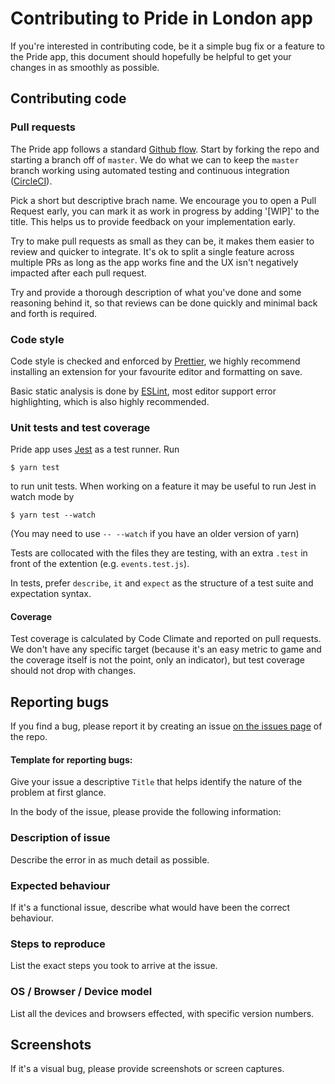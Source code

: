 # Contributing to Pride in London app

If you're interested in contributing code, be it a simple bug fix or a feature
to the Pride app, this document should hopefully be helpful to get your
changes in as smoothly as possible.

## Contributing code

### Pull requests

The Pride app follows a standard [Github flow](https://guides.github.com/introduction/flow/).
Start by forking the repo and starting a branch off of `master`. We do what
we can to keep the `master` branch working using automated testing and
continuous integration ([CircleCI](https://circleci.com/)).

Pick a short but descriptive brach name. We encourage you to open a Pull Request
early, you can mark it as work in progress by adding '[WIP]' to the title. This
helps us to provide feedback on your implementation early.

Try to make pull requests as small as they can be, it makes them easier to
review and quicker to integrate. It's ok to split a single feature across
multiple PRs as long as the app works fine and the UX isn't negatively
impacted after each pull request.

Try and provide a thorough description of what you've done and some reasoning
behind it, so that reviews can be done quickly and minimal back and forth is
required.

### Code style

Code style is checked and enforced by [Prettier](https://prettier.io/), we
highly recommend installing an extension for your favourite editor and
formatting on save.

Basic static analysis is done by [ESLint](https://eslint.org/), most editor
support error highlighting, which is also highly recommended.

### Unit tests and test coverage

Pride app uses [Jest](https://facebook.github.io/jest/) as a test runner. Run

```
$ yarn test
```

to run unit tests. When working on a feature it may be useful to run Jest in
watch mode by

```
$ yarn test --watch
```

(You may need to use `-- --watch` if you have an older version of yarn)

Tests are collocated with the files they are testing, with an extra `.test` in
front of the extention (e.g. `events.test.js`).

In tests, prefer `describe`, `it` and `expect` as the structure of a test
suite and expectation syntax.

#### Coverage

Test coverage is calculated by Code Climate and reported on pull requests.
We don't have any specific target (because it's an easy metric to game and
the coverage itself is not the point, only an indicator), but test coverage
should not drop with changes.

## Reporting bugs

If you find a bug, please report it by creating an issue [on the issues page](https://github.com/redbadger/pride-london-app/issues) of the repo.

#### Template for reporting bugs:

Give your issue a descriptive `Title` that helps identify the nature of the problem at first glance.

In the body of the issue, please provide the following information:

### Description of issue

Describe the error in as much detail as possible.

### Expected behaviour

If it's a functional issue, describe what would have been the correct behaviour.

### Steps to reproduce

List the exact steps you took to arrive at the issue.

### OS / Browser / Device model

List all the devices and browsers effected, with specific version numbers.

## Screenshots

If it's a visual bug, please provide screenshots or screen captures.
